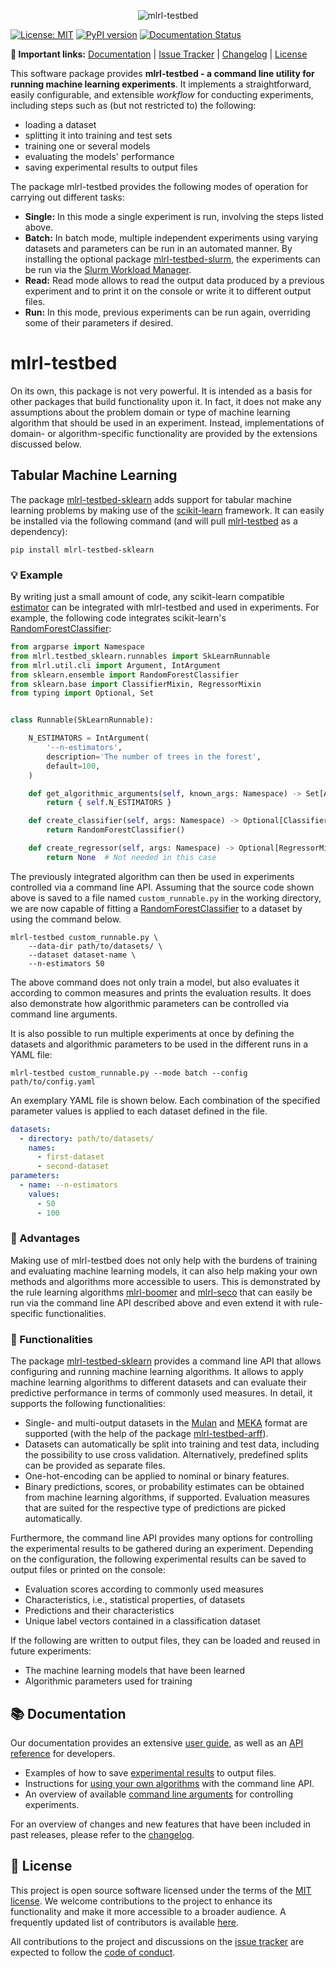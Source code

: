 <p align="center">
  <picture>
    <source media="(prefers-color-scheme: dark)" srcset="https://github.com/mrapp-ke/MLRL-Boomer/raw/main/doc/_static/logo_testbed_dark.svg">
    <source media="(prefers-color-scheme: light)" srcset="https://github.com/mrapp-ke/MLRL-Boomer/raw/main/doc/_static/logo_testbed_light.svg">
    <img alt="mlrl-testbed" src="https://github.com/mrapp-ke/MLRL-Boomer/raw/main/.assets/logo_testbed_light.svg">
  </picture>
</p>

[![License: MIT](https://img.shields.io/badge/License-MIT-yellow.svg)](https://opensource.org/licenses/MIT) [![PyPI version](https://badge.fury.io/py/mlrl-testbed.svg)](https://badge.fury.io/py/mlrl-testbed) [![Documentation Status](https://readthedocs.org/projects/mlrl-boomer/badge/?version=latest)](https://mlrl-boomer.readthedocs.io/en/latest/?badge=latest)

**🔗 Important links:** [Documentation](https://mlrl-boomer.readthedocs.io/en/latest/user_guide/testbed/index.html) | [Issue Tracker](https://github.com/mrapp-ke/MLRL-Boomer/issues) | [Changelog](https://mlrl-boomer.readthedocs.io/en/latest/misc/CHANGELOG.html) | [License](https://mlrl-boomer.readthedocs.io/en/latest/misc/LICENSE.html)

<!-- documentation-start -->

This software package provides **mlrl-testbed - a command line utility for running machine learning experiments**. It implements a straightforward, easily configurable, and extensible *workflow* for conducting experiments, including steps such as (but not restricted to) the following:

- loading a dataset
- splitting it into training and test sets
- training one or several models
- evaluating the models' performance
- saving experimental results to output files

The package mlrl-testbed provides the following modes of operation for carrying out different tasks:

- **Single:** In this mode a single experiment is run, involving the steps listed above.
- **Batch:** In batch mode, multiple independent experiments using varying datasets and parameters can be run in an automated manner. By installing the optional package [mlrl-testbed-slurm](https://pypi.org/project/mlrl-testbed-slurm/), the experiments can be run via the [Slurm Workload Manager](https://wikipedia.org/wiki/Slurm_Workload_Manager).
- **Read:** Read mode allows to read the output data produced by a previous experiment and to print it on the console or write it to different output files.
- **Run:** In this mode, previous experiments can be run again, overriding some of their parameters if desired.

# mlrl-testbed

On its own, this package is not very powerful. It is intended as a basis for other packages that build functionality upon it. In fact, it does not make any assumptions about the problem domain or type of machine learning algorithm that should be used in an experiment. Instead, implementations of domain- or algorithm-specific functionality are provided by the extensions discussed below.

## Tabular Machine Learning

The package [mlrl-testbed-sklearn](https://pypi.org/project/mlrl-testbed-sklearn/) adds support for tabular machine learning problems by making use of the [scikit-learn](https://scikit-learn.org) framework. It can easily be installed via the following command (and will pull [mlrl-testbed](https://pypi.org/project/mlrl-testbed/) as a dependency):

```
pip install mlrl-testbed-sklearn
```

### 💡 Example

By writing just a small amount of code, any scikit-learn compatible [estimator](https://scikit-learn.org/stable/glossary.html#term-estimators) can be integrated with mlrl-testbed and used in experiments. For example, the following code integrates scikit-learn's [RandomForestClassifier](https://scikit-learn.org/stable/modules/generated/sklearn.ensemble.RandomForestClassifier):

```python
from argparse import Namespace
from mlrl.testbed_sklearn.runnables import SkLearnRunnable
from mlrl.util.cli import Argument, IntArgument
from sklearn.ensemble import RandomForestClassifier
from sklearn.base import ClassifierMixin, RegressorMixin
from typing import Optional, Set


class Runnable(SkLearnRunnable):

    N_ESTIMATORS = IntArgument(
        '--n-estimators',
        description='The number of trees in the forest',
        default=100,
    )

    def get_algorithmic_arguments(self, known_args: Namespace) -> Set[Argument]:
        return { self.N_ESTIMATORS }

    def create_classifier(self, args: Namespace) -> Optional[ClassifierMixin]:
        return RandomForestClassifier()

    def create_regressor(self, args: Namespace) -> Optional[RegressorMixin]:
        return None  # Not needed in this case

```

The previously integrated algorithm can then be used in experiments controlled via a command line API. Assuming that the source code shown above is saved to a file named `custom_runnable.py` in the working directory, we are now capable of fitting a [RandomForestClassifier](https://scikit-learn.org/stable/modules/generated/sklearn.ensemble.RandomForestClassifier) to a dataset by using the command below.

```text
mlrl-testbed custom_runnable.py \
    --data-dir path/to/datasets/ \
    --dataset dataset-name \
    --n-estimators 50
```

The above command does not only train a model, but also evaluates it according to common measures and prints the evaluation results. It does also demonstrate how algorithmic parameters can be controlled via command line arguments.

It is also possible to run multiple experiments at once by defining the datasets and algorithmic parameters to be used in the different runs in a YAML file:

```text
mlrl-testbed custom_runnable.py --mode batch --config path/to/config.yaml
```

An exemplary YAML file is shown below. Each combination of the specified parameter values is applied to each dataset defined in the file.

```yaml
datasets:
  - directory: path/to/datasets/
    names:
      - first-dataset
      - second-dataset
parameters:
  - name: --n-estimators
    values:
      - 50
      - 100
```

### 🏁 Advantages

Making use of mlrl-testbed does not only help with the burdens of training and evaluating machine learning models, it can also help making your own methods and algorithms more accessible to users. This is demonstrated by the rule learning algorithms [mlrl-boomer](https://pypi.org/project/mlrl-boomer/) and [mlrl-seco](https://pypi.org/project/mlrl-seco/) that can easily be run via the command line API described above and even extend it with rule-specific functionalities.

### 🔧 Functionalities

The package [mlrl-testbed-sklearn](https://pypi.org/project/mlrl-testbed-sklearn/) provides a command line API that allows configuring and running machine learning algorithms. It allows to apply machine learning algorithms to different datasets and can evaluate their predictive performance in terms of commonly used measures. In detail, it supports the following functionalities:

- Single- and multi-output datasets in the [Mulan](https://github.com/tsoumakas/mulan) and [MEKA](https://waikato.github.io/meka/) format are supported (with the help of the package [mlrl-testbed-arff](https://pypi.org/project/mlrl-testbed-arff/)).
- Datasets can automatically be split into training and test data, including the possibility to use cross validation. Alternatively, predefined splits can be provided as separate files.
- One-hot-encoding can be applied to nominal or binary features.
- Binary predictions, scores, or probability estimates can be obtained from machine learning algorithms, if supported. Evaluation measures that are suited for the respective type of predictions are picked automatically.

Furthermore, the command line API provides many options for controlling the experimental results to be gathered during an experiment. Depending on the configuration, the following experimental results can be saved to output files or printed on the console:

- Evaluation scores according to commonly used measures
- Characteristics, i.e., statistical properties, of datasets
- Predictions and their characteristics
- Unique label vectors contained in a classification dataset

If the following are written to output files, they can be loaded and reused in future experiments:

- The machine learning models that have been learned
- Algorithmic parameters used for training

<!-- documentation-end -->

## 📚 Documentation

Our documentation provides an extensive [user guide](https://mlrl-boomer.readthedocs.io/en/latest/user_guide/testbed/index.html), as well as an [API reference](https://mlrl-boomer.readthedocs.io/en/latest/developer_guide/api/python/testbed/mlrl.testbed.html) for developers.

- Examples of how to save [experimental results](https://mlrl-boomer.readthedocs.io/en/latest/user_guide/testbed/outputs.html) to output files.
- Instructions for [using your own algorithms](https://mlrl-boomer.readthedocs.io/en/latest/user_guide/testbed/runnables.html) with the command line API.
- An overview of available [command line arguments](https://mlrl-boomer.readthedocs.io/en/latest/user_guide/testbed/arguments.html) for controlling experiments.

For an overview of changes and new features that have been included in past releases, please refer to the [changelog](https://mlrl-boomer.readthedocs.io/en/latest/misc/CHANGELOG.html).

## 📜 License

This project is open source software licensed under the terms of the [MIT license](https://mlrl-boomer.readthedocs.io/en/latest/misc/LICENSE.html). We welcome contributions to the project to enhance its functionality and make it more accessible to a broader audience. A frequently updated list of contributors is available [here](https://mlrl-boomer.readthedocs.io/en/latest/misc/CONTRIBUTORS.html).

All contributions to the project and discussions on the [issue tracker](https://github.com/mrapp-ke/MLRL-Boomer/issues) are expected to follow the [code of conduct](https://mlrl-boomer.readthedocs.io/en/latest/misc/CODE_OF_CONDUCT.html).
